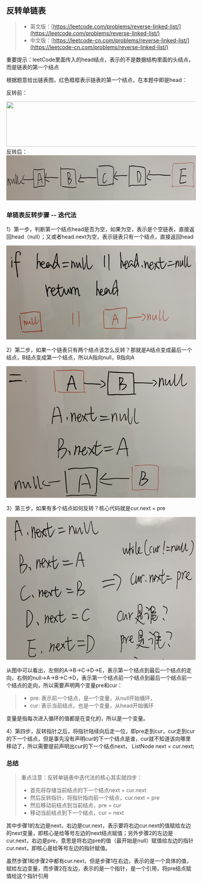 ##  反转单链表
> - 英文版：[https://leetcode.com/problems/reverse-linked-list/](https://leetcode.com/problems/reverse-linked-list/)
> - 中文版：[https://leetcode-cn.com/problems/reverse-linked-list/](https://leetcode-cn.com/problems/reverse-linked-list/)

重要提示：leetCode里面传入的head结点，表示的不是数据结构里面的头结点，而是链表的第一个结点

根据题意给出链表图，红色框框表示链表的第一个结点，在本题中即是head：

反转前：
<div align="center"><img src="../../../resources/img/leetcode206b.png" height="120" width="700" ></div>
反转后：
<div align="center"><img src="../../../../resources/img/leetcode206a.png" height="120" width="700" ></div>

### 单链表反转步骤 -- 迭代法

1）第一步，判断第一个结点head是否为空，如果为空，表示是个空链表，直接返回head（null）；又或者head.next为空，表示链表只有一个结点，直接返回head
<div align="center"><img src="../../../../resources/img/reverseLinkedList1.png" height="250" width="600" ></div>

2）第二步，如果一个链表只有两个结点该怎么反转？那就是A结点变成最后一个结点，B结点变成第一个结点，所以A指向null，B指向A
<div align="center"><img src="../../../../resources/img/reverseLinkedList3.png" height="350" width="600" ></div>

3）第三步，如果有多个结点如何反转？核心代码就是cur.next = pre
<div align="center"><img src="../../../../resources/img/reverseLinkedList2.png" height="380" width="700" ></div>

从图中可以看出，左侧的A->B->C->D->E，表示第一个结点到最后一个结点的走向，右侧的null->A->B->C->D，表示第一个结点前一个结点到最后一个结点前一个结点的走向，所以需要声明两个变量pre和cur：
> - pre: 表示前一个结点，是一个变量，从null开始循环，
> - cur: 表示当前结点，也是一个变量，从head开始循环

变量是指每次进入循环的值都是在变化的，所以是一个变量。

4）第四步，反转指针之后，将指针陆续向后走一位，即pre走到cur，cur走到cur的下一个结点，但是事先没有声明cur的下一个结点是谁，cur就不知道该向哪里移动了，所以需要提前声明出cur的下一个结点next，
 ListNode next = cur.next;



### 总结

> 重点注意：反转单链表中迭代法的核心其实就四步：
> - 首先将存储当前结点的下一个结点next = cur.next
> - 然后反转指针，将指针指向前一个结点，cur.next = pre
> - 然后移动前结点到当前结点，pre = cur
> - 移动当前结点到下一个结点，cur = next
 
其中步骤1的左边是next，右边是cur.next，表示要将右边cur.next的值赋给左边的next变量，即核心是给等号左边的next结点赋值；另外步骤2的左边是cur.next，右边是pre，意思是将右边pre的值（最开始是null）赋值给左边的指针cur.next，即核心是给等号左边的指针赋值。

虽然步骤1和步骤2中都有cur.next，但是步骤1在右边，表示的是一个具体的值，赋给左边变量，而步骤2在左边，表示的是一个指针，是一个引用，将pre结点赋值给这个指针引用






